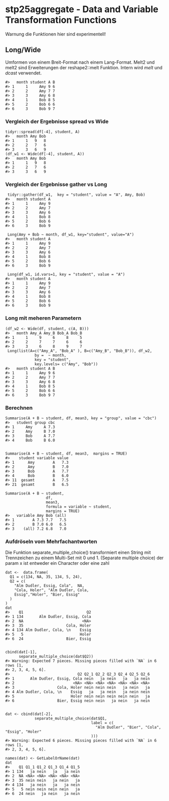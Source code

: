 # stp25aggregate - Data and Variable Transformation Functions 

Warnung die Funktionen hier sind experimentell!

Long/Wide
---------

Umformen von einem Breit-Format nach einem Lang-Format. Melt2 und melt2
sind Erweiterungen der reshape2::melt Funktion. Intern wird *melt* und
*dcast* verwendet.

    #>   month student A B
    #> 1     1     Amy 9 6
    #> 2     2     Amy 7 7
    #> 3     3     Amy 6 8
    #> 4     1     Bob 8 5
    #> 5     2     Bob 6 6
    #> 6     3     Bob 9 7

### Vergleich der Ergebnisse spread vs Wide

    tidyr::spread(df[-4], student, A)
    #>   month Amy Bob
    #> 1     1   9   8
    #> 2     2   7   6
    #> 3     3   6   9
    (df_w1 <- Wide(df[-4], student, A))
    #>   month Amy Bob
    #> 1     1   9   8
    #> 2     2   7   6
    #> 3     3   6   9

### Vergleich der Ergebnisse gather vs Long

     
     tidyr::gather(df_w1,  key = "student", value = "A", Amy, Bob)   
    #>   month student A
    #> 1     1     Amy 9
    #> 2     2     Amy 7
    #> 3     3     Amy 6
    #> 4     1     Bob 8
    #> 5     2     Bob 6
    #> 6     3     Bob 9

     Long(Amy + Bob ~ month, df_w1, key="student", value="A") 
    #>   month student A
    #> 1     1     Amy 9
    #> 2     2     Amy 7
    #> 3     3     Amy 6
    #> 4     1     Bob 8
    #> 5     2     Bob 6
    #> 6     3     Bob 9

     Long(df_w1, id.vars=1, key = "student", value = "A")
    #>   month student A
    #> 1     1     Amy 9
    #> 2     2     Amy 7
    #> 3     3     Amy 6
    #> 4     1     Bob 8
    #> 5     2     Bob 6
    #> 6     3     Bob 9

### Long mit meheren Parametern


    (df_w2 <- Wide(df, student, c(A, B)))
    #>   month Amy_A Amy_B Bob_A Bob_B
    #> 1     1     9     6     8     5
    #> 2     2     7     7     6     6
    #> 3     3     6     8     9     7
     Long(list(A=c("Amy_A", "Bob_A" ), B=c("Amy_B", "Bob_B")), df_w2,
                 by =  ~ month,
                 key = "student",
                 key.levels= c("Amy", "Bob"))
    #>   month student A B
    #> 1     1     Amy 9 6
    #> 2     2     Amy 7 7
    #> 3     3     Amy 6 8
    #> 4     1     Bob 8 5
    #> 5     2     Bob 6 6
    #> 6     3     Bob 9 7

### Berechnen

    Summarise(A + B ~ student, df, mean3, key = "group", value = "cbc")
    #>   student group cbc
    #> 1     Amy     A 7.3
    #> 2     Amy     B 7.0
    #> 3     Bob     A 7.7
    #> 4     Bob     B 6.0


    Summarise(A + B ~ student, df, mean3,  margins = TRUE)
    #>    student variable value
    #> 1      Amy        A   7.3
    #> 2      Amy        B   7.0
    #> 3      Bob        A   7.7
    #> 4      Bob        B   6.0
    #> 11  gesamt        A   7.5
    #> 21  gesamt        B   6.5

    Summarise(A + B ~ student,
                      df,
                      mean3,
                      formula = variable ~ student,
                      margins = TRUE)
    #>   variable Amy Bob (all)
    #> 1        A 7.3 7.7   7.5
    #> 2        B 7.0 6.0   6.5
    #> 3    (all) 7.2 6.8   7.0

### Aufdröseln vom Mehrfachantworten

Die Funktion separate\_multiple\_choice() transformiert einen String mit
Trennzeichen zu einem Multi-Set mit 0 und 1. (Separate multiple choice)
der param x ist entweder ein Character oder eine zahl

    dat <-  data.frame(
      Q1 = c(134, NA, 35, 134, 5, 24),
      Q2 = c(
        "Alm Dudler, Essig, Cola",  NA, 
        "Cola, Holer", "Alm Dudler, Cola, 
        Essig","Holer", "Bier, Essig"
      )
    )
    dat
    #>    Q1                            Q2
    #> 1 134       Alm Dudler, Essig, Cola
    #> 2  NA                          <NA>
    #> 3  35                   Cola, Holer
    #> 4 134 Alm Dudler, Cola, \n    Essig
    #> 5   5                         Holer
    #> 6  24                   Bier, Essig


    cbind(dat[-1],
          separate_multiple_choice(dat$Q2))
    #> Warning: Expected 7 pieces. Missing pieces filled with `NA` in 6 rows [1,
    #> 2, 3, 4, 5, 6].
    #>                              Q2 Q2_1 Q2_2 Q2_3 Q2_4 Q2_5 Q2_6
    #> 1       Alm Dudler, Essig, Cola nein   ja nein   ja   ja nein
    #> 2                          <NA> <NA> <NA> <NA> <NA> <NA> <NA>
    #> 3                   Cola, Holer nein nein nein   ja nein   ja
    #> 4 Alm Dudler, Cola, \n    Essig   ja   ja nein   ja nein nein
    #> 5                         Holer nein nein nein nein nein   ja
    #> 6                   Bier, Essig nein nein   ja nein   ja nein


    dat <- cbind(dat[-2],
                 separate_multiple_choice(dat$Q1,
                                          label = c(
                                            "Alm Dudler", "Bier", "Cola", "Essig", "Holer"
                                          )))
    #> Warning: Expected 6 pieces. Missing pieces filled with `NA` in 6 rows [1,
    #> 2, 3, 4, 5, 6].

    names(dat) <- GetLabelOrName(dat)
    dat
    #>    Q1 Q1_1 Q1_2 Q1_3 Q1_4 Q1_5
    #> 1 134   ja nein   ja   ja nein
    #> 2  NA <NA> <NA> <NA> <NA> <NA>
    #> 3  35 nein nein   ja nein   ja
    #> 4 134   ja nein   ja   ja nein
    #> 5   5 nein nein nein nein   ja
    #> 6  24 nein   ja nein   ja nein
